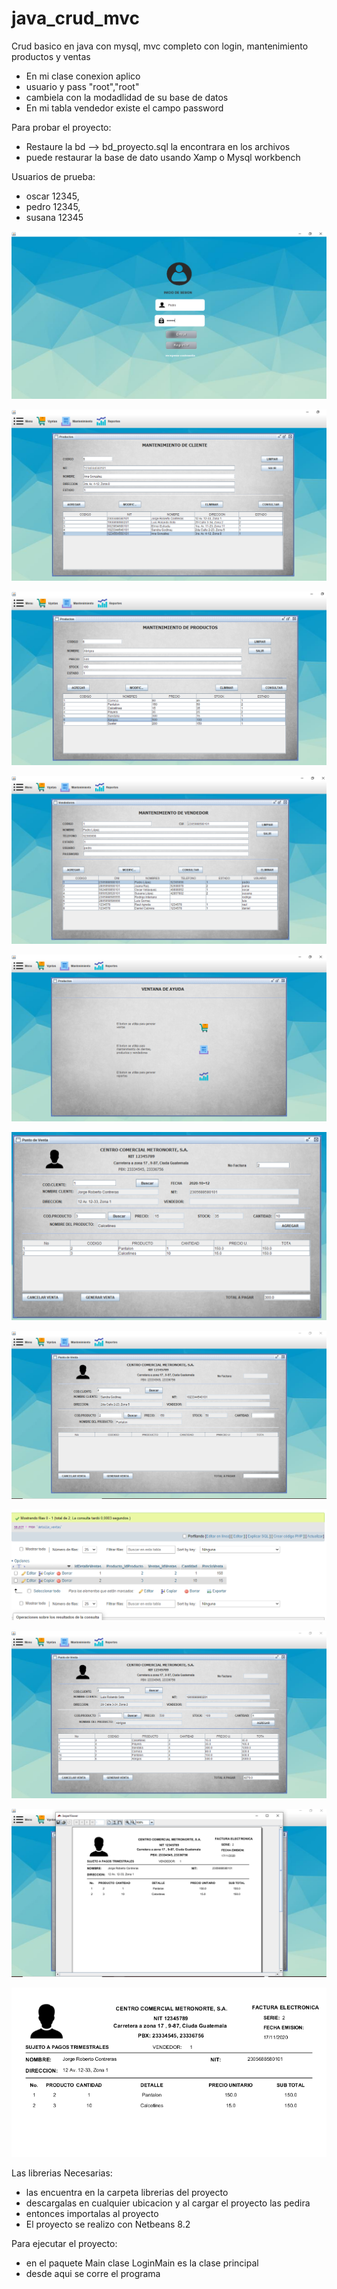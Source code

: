 # java_crud_mvc
Crud basico en java con mysql, mvc completo con login, mantenimiento productos y ventas

- En mi clase conexion aplico 
- usuario y pass "root","root"
- cambiela con la modadlidad de su base de datos
- En mi tabla vendedor existe el campo password

Para probar el proyecto:
- Restaure la bd --> bd_proyecto.sql  la encontrara en los archivos
- puede restaurar la base de dato usando Xamp o Mysql workbench

Usuarios de prueba:
- oscar    12345,
- pedro    12345,
- susana   12345

![Login](https://github.com/rvelasquezc/java_crud_mvc/blob/main/inicio.PNG)

![Clientes](https://github.com/rvelasquezc/java_crud_mvc/blob/main/mnt%20cliente.PNG)

![Productos](https://github.com/rvelasquezc/java_crud_mvc/blob/main/mnt%20producto.PNG)

![Vendedor](https://github.com/rvelasquezc/java_crud_mvc/blob/main/mnt%20vendedor.PNG)

![Ayuda](https://github.com/rvelasquezc/java_crud_mvc/blob/main/ventana%20de%20ayuda.PNG)

![GeneraVenta](https://github.com/rvelasquezc/java_crud_mvc/blob/main/Generar%20venta%20form.PNG)

![BuscarCliente](https://github.com/rvelasquezc/java_crud_mvc/blob/main/Buscar%20cliente%20y%20producto.PNG)

![DetalleVenta](https://github.com/rvelasquezc/java_crud_mvc/blob/main/Detalle%20venta.PNG)

![AgregarDetalle](https://github.com/rvelasquezc/java_crud_mvc/blob/main/agregar%20detalle.PNG)

![ImprimeFactura](https://github.com/rvelasquezc/java_crud_mvc/blob/main/btn%20imprime%20factura.PNG)

![Reporte](https://github.com/rvelasquezc/java_crud_mvc/blob/main/Reporte%20factura.PNG)

Las librerias Necesarias: 
- las encuentra en la carpeta librerias del proyecto
- descargalas en cualquier ubicacion y al cargar el proyecto las pedira
- entonces importalas al proyecto
- El proyecto se realizo con Netbeans 8.2

Para ejecutar el proyecto:
- en el paquete Main clase LoginMain es la clase principal 
- desde aqui se corre el programa
